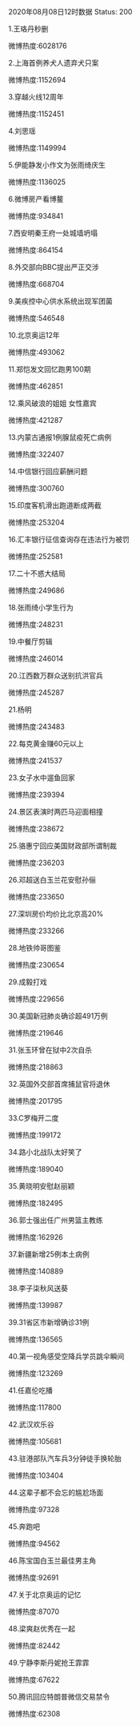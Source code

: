 2020年08月08日12时数据
Status: 200

1.王珞丹秒删

微博热度:6028176

2.上海首例养犬人遗弃犬只案

微博热度:1152694

3.穿越火线12周年

微博热度:1152451

4.刘思瑶

微博热度:1149994

5.伊能静发小作文为张雨绮庆生

微博热度:1136025

6.微博房产看博鳌

微博热度:934841

7.西安明秦王府一处城墙坍塌

微博热度:864154

8.外交部向BBC提出严正交涉

微博热度:668704

9.美疾控中心供水系统出现军团菌

微博热度:546548

10.北京奥运12年

微博热度:493062

11.郑恺发文回忆跑男100期

微博热度:462851

12.乘风破浪的姐姐 女性嘉宾

微博热度:421287

13.内蒙古通报1例腺鼠疫死亡病例

微博热度:322407

14.中信银行回应薪酬问题

微博热度:300760

15.印度客机滑出跑道断成两截

微博热度:253204

16.汇丰银行征信查询存在违法行为被罚

微博热度:252581

17.二十不惑大结局

微博热度:249686

18.张雨绮小学生行为

微博热度:248231

19.中餐厅剪辑

微博热度:246014

20.江西数万群众送别抗洪官兵

微博热度:245287

21.杨明

微博热度:243483

22.每克黄金赚60元以上

微博热度:241537

23.女子水中遛鱼回家

微博热度:239394

24.景区表演时两匹马迎面相撞

微博热度:238672

25.骆惠宁回应美国财政部所谓制裁

微博热度:236203

26.邓超送白玉兰花安慰孙俪

微博热度:233650

27.深圳房价均价比北京高20%

微博热度:233266

28.地铁帅哥图鉴

微博热度:230654

29.成毅打戏

微博热度:229656

30.美国新冠肺炎确诊超491万例

微博热度:219646

31.张玉环曾在狱中2次自杀

微博热度:218863

32.英国外交部首席捕鼠官将退休

微博热度:201795

33.C罗梅开二度

微博热度:199172

34.路小北战队太好笑了

微博热度:189040

35.黄晓明安慰赵丽颖

微博热度:182495

36.郭士强出任广州男篮主教练

微博热度:162926

37.新疆新增25例本土病例

微博热度:140889

38.李子柒秋风送葵

微博热度:139987

39.31省区市新增确诊31例

微博热度:136565

40.第一视角感受空降兵学员跳伞瞬间

微博热度:123269

41.任嘉伦吃播

微博热度:117800

42.武汉欢乐谷

微博热度:105681

43.驻港部队汽车兵3分钟徒手换轮胎

微博热度:103404

44.这辈子都不会忘的尴尬场面

微博热度:97328

45.奔跑吧

微博热度:94562

46.陈宝国白玉兰最佳男主角

微博热度:92691

47.关于北京奥运的记忆

微博热度:87070

48.梁爽赵优秀在一起

微博热度:82442

49.宁静李斯丹妮抢王霏霏

微博热度:67622

50.腾讯回应特朗普微信交易禁令

微博热度:62308

